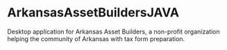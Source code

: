 # ArkansasAssetBuildersJAVA
Desktop application for Arkansas Asset Builders, a non-profit organization helping the community of Arkansas with tax form preparation.
